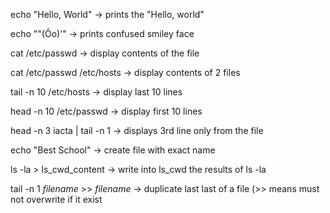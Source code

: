 echo "Hello, World" -> prints the "Hello, world"

echo "\"(Ôo)'" -> prints confused smiley face

cat /etc/passwd -> display contents of the file

cat /etc/passwd /etc/hosts -> display contents of 2 files

tail -n 10 /etc/hosts -> display last 10 lines

head -n 10 /etc/passwd -> display first 10 lines

head -n 3 iacta | tail -n 1 -> displays 3rd line only from the file

echo "Best School" -> create file with exact name

ls -la > ls_cwd_content -> write into ls_cwd the results of ls -la

tail -n 1 _filename_ >> _filename_ -> duplicate last last of a file (>> means must not overwrite if it exist


